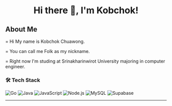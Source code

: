 <h1 align="center">Hi there 👋, I'm Kobchok!</h1>

<h2> About Me </h2>

= Hi My name is Kobchok Chuawong.

= You can call me Folk as my nickname.

= Right now I'm studing at Srinakharinwirot University majoring in computer engineer.

### 🛠️ Tech Stack

![Go](https://img.shields.io/badge/Go-00ADD8?logo=go&logoColor=white)
![Java](https://img.shields.io/badge/Java-ED8B00?logo=openjdk&logoColor=white)
![JavaScript](//img.shields.io/badge/JavaScript-FAE500?logo=javascript&logoColor=white)
![Node.js](https://img.shields.io/badge/Node.js-339933?logo=node.js&logoColor=white)
![MySQL](https://img.shields.io/badge/MySQL-4479A1?logo=mysql&logoColor=white)
![Supabase](https://img.shields.io/badge/Supabase-3ECF8E?logo=supabase&logoColor=white)

---
